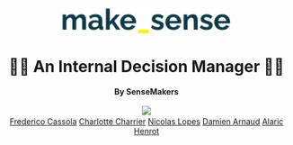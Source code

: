 <div align="center">
  <br>
  <img alt="makesense" src="./frontend/src/assets/make_sense.png" width="300px">
  <h1>👨‍💻 An Internal Decision Manager 👨‍💻</h1>
  <strong>By SenseMakers</strong>
</div>
<br>

<div align="center">
  <img src="https://img.shields.io/badge/linkedin-%230077B5.svg?&style=for-the-badge&logo=linkedin&logoColor=white" />
  <div>
    <a href="https://www.linkedin.com/in/frederico-cassola-08b01a59/">Frederico Cassola</a>
    <a href="https://www.linkedin.com/in/charlotte-charrier-81b48215b/">Charlotte Charrier</a>
    <a href="https://www.linkedin.com/in/nicolas-lopes-21441478/">Nicolas Lopes</a>
    <a href="https://www.linkedin.com/in/damarn/">Damien Arnaud</a>
    <a href="https://www.linkedin.com/in/alarichenrot/">Alaric Henrot</a>
  </div>
</div>
